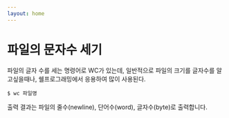 ```yaml
---
layout: home
---
```


# 파일의 문자수 세기
파일의 글자 수를 세는 명령어로 WC가 있는데, 일반적으로 파일의 크기를 글자수를 알고싶을때나,  쉘프로그래밍에서 응용하여 많이 사용된다.

```
$ wc 파일명
```

출력 결과는 파일의 줄수(newline), 단어수(word), 글자수(byte)로 출력합니다.


